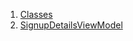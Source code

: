 1.  [Classes](view_model_pre_auth_view_models_signup_details_view_model/#classes)
2.  [SignupDetailsViewModel](view_model_pre_auth_view_models_signup_details_view_model/SignupDetailsViewModel-class.html)
